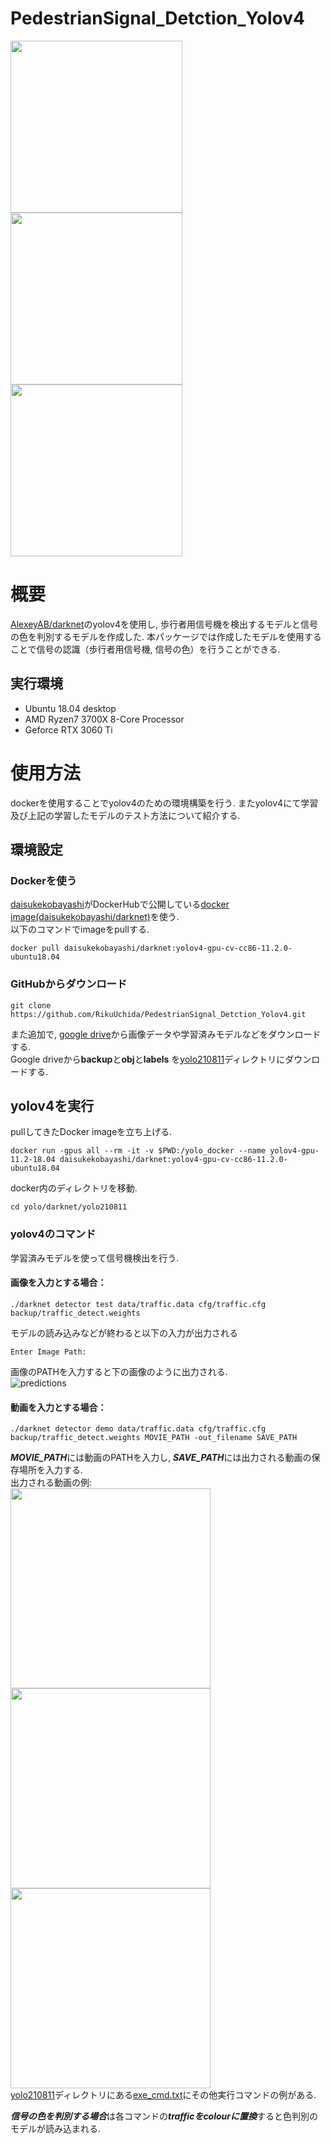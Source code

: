 # PedestrianSignal_Detction_Yolov4

<img src="https://user-images.githubusercontent.com/54020567/166098008-34c12776-6c8f-4c4a-bd73-c380e916c4e0.gif" width="275px"><img src="https://user-images.githubusercontent.com/54020567/166098026-5a9876cc-25b8-4b7a-9479-1a843b66e479.gif" width="275px"><img src="https://user-images.githubusercontent.com/54020567/166098040-cc93a607-8b2c-4a3c-acee-a7cbde612948.gif" width="275px">  

# 概要
[AlexeyAB/darknet][]のyolov4を使用し, 歩行者用信号機を検出するモデルと信号の色を判別するモデルを作成した. 
本パッケージでは作成したモデルを使用することで信号の認識（歩行者用信号機, 信号の色）を行うことができる. 

## 実行環境
* Ubuntu 18.04 desktop
* AMD Ryzen7 3700X 8-Core Processor
* Geforce RTX 3060 Ti

# 使用方法

dockerを使用することでyolov4のための環境構築を行う. 
またyolov4にて学習及び上記の学習したモデルのテスト方法について紹介する.  

[AlexeyAB/darknet]: https://github.com/AlexeyAB/darknet "alexeyAB"

## 環境設定
### Dockerを使う
[daisukekobayashi](https://hub.docker.com/u/daisukekobayashi)がDockerHubで公開している[docker image(daisukekobayashi/darknet)][]を使う.  
以下のコマンドでimageをpullする. 
```
docker pull daisukekobayashi/darknet:yolov4-gpu-cv-cc86-11.2.0-ubuntu18.04
```
[docker image(daisukekobayashi/darknet)]: https://hub.docker.com/r/daisukekobayashi/darknet/ "docker"  

### GitHubからダウンロード
```
git clone https://github.com/RikuUchida/PedestrianSignal_Detction_Yolov4.git
```
また追加で, [google drive][]から画像データや学習済みモデルなどをダウンロードする.  
Google driveから**backup**と**obj**と**labels** を[yolo210811][]ディレクトリにダウンロードする.  

[google drive]: https://drive.google.com/drive/folders/1Ftsr-N1k9SR_-vhdVY7jeSRR7Ow1tybI?usp=sharing "drive" 
[yolo210811]: https://github.com/RikuUchida/PedestrianSignal_Detction_Yolov4/tree/main/yolo_210811 "cmdディレクトリ" 
## yolov4を実行
pullしてきたDocker imageを立ち上げる.  
```
docker run -gpus all --rm -it -v $PWD:/yolo_docker --name yolov4-gpu-11.2-18.04 daisukekobayashi/darknet:yolov4-gpu-cv-cc86-11.2.0-ubuntu18.04  
```
docker内のディレクトリを移動.  
```
cd yolo/darknet/yolo210811  
```

### yolov4のコマンド
学習済みモデルを使って信号機検出を行う.  
#### 画像を入力とする場合：
```
./darknet detector test data/traffic.data cfg/traffic.cfg backup/traffic_detect.weights
```
モデルの読み込みなどが終わると以下の入力が出力される
```
Enter Image Path:
```
画像のPATHを入力すると下の画像のように出力される.  
![predictions](https://user-images.githubusercontent.com/54020567/166098516-37b1059d-dd9a-429f-a3a7-1b1eb4972d09.jpg)

#### 動画を入力とする場合：
```
./darknet detector demo data/traffic.data cfg/traffic.cfg backup/traffic_detect.weights MOVIE_PATH -out_filename SAVE_PATH
```
***MOVIE_PATH***には動画のPATHを入力し, ***SAVE_PATH***には出力される動画の保存場所を入力する.  
出力される動画の例:  
<img src="https://user-images.githubusercontent.com/54020567/166098008-34c12776-6c8f-4c4a-bd73-c380e916c4e0.gif" width="320px">
<img src="https://user-images.githubusercontent.com/54020567/166098026-5a9876cc-25b8-4b7a-9479-1a843b66e479.gif" width="320px">
<img src="https://user-images.githubusercontent.com/54020567/166098040-cc93a607-8b2c-4a3c-acee-a7cbde612948.gif" width="320px">  
[yolo210811][]ディレクトリにある[exe_cmd.txt][]にその他実行コマンドの例がある.  
  
***信号の色を判別する場合***は各コマンドの***trafficをcolourに置換***すると色判別のモデルが読み込まれる.  

[exe_cmd.txt]: https://github.com/RikuUchida/PedestrianSignal_Detction_Yolov4/blob/main/yolo_210811/exe-cmd.txt "cmd.txt" 
